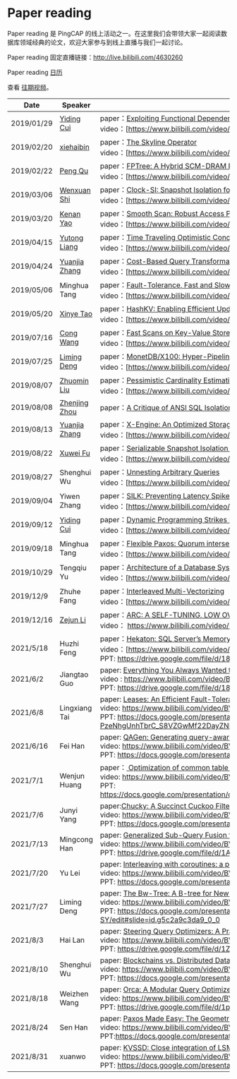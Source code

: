 # Paper reading

Paper reading 是 PingCAP 的线上活动之一。在这里我们会带领大家一起阅读数据库领域经典的论文，欢迎大家参与到线上直播与我们一起讨论。

Paper reading 固定直播链接：http://live.bilibili.com/4630260


Paper reading [日历](https://calendar.google.com/calendar/embed?src=community%40pingcap.com&ctz=Asia%2FShanghai)

查看 [往期视频](https://space.bilibili.com/86485707/channel/detail?cid=65348)。 

| **Date**     | **Speaker**                                                                                    | **Previous Videos**|
| ---------- | ------------------------------------------------------------------------------------------ | ------------------------------------------------------------------------------------------------------------------------------------------------------------------------------------------------------------------------------------------------------------------------------ |
| 2019/01/29 | [Yiding Cui](https://github.com/winoros)       | paper：[Exploiting Functional Dependence in Query Optimization](https://cs.uwaterloo.ca/research/tr/2000/11/CS-2000-11.thesis.pdf)<br>video：[https://www.bilibili.com/video/av43214174](https://www.bilibili.com/video/av43214174)                                                    |
| 2019/02/20 | [xiehaibin](https://github.com/lamxTyler)        | paper：[The Skyline Operator](http://skylineresearch.in/skylineintro/The_Skyline_Operator.pdf)<br>video：[https://www.bilibili.com/video/av44264504](https://www.bilibili.com/video/av44264504)                                                                                        |
| 2019/02/22 | [Peng Qu](https://github.com/hicqu)           | paper：[FPTree: A Hybrid SCM-DRAM Persistent and Concurrent B-Tree for Storage Class Memory](https://wwwdb.inf.tu-dresden.de/misc/papers/2016/Oukid_FPTree.pdf)<br>video：[https://www.bilibili.com/video/av44681252](https://www.bilibili.com/video/av44681252)                       |
| 2019/03/06 | [Wenxuan Shi](https://github.com/breeswish)     | paper：[Clock-SI: Snapshot Isolation for Partitioned Data Stores Using Loosely Synchronized Clocks](https://infoscience.epfl.ch/record/187553/files/srds2013_clocksi.pdf?version%3D1)<br>video：[https://www.bilibili.com/video/av45598092](https://www.bilibili.com/video/av45598092) |
| 2019/03/20 | [Kenan Yao](https://github.com/eurekaka)         | paper：[Smooth Scan: Robust Access Path Selection without Cardinality Estimation](https://scholar.harvard.edu/files/stratos/files/smooth_vldbj.pdf)<br>video：[https://www.bilibili.com/video/av46925336](https://www.bilibili.com/video/av46925336)                                   |
| 2019/04/15 | [Yutong Liang](https://github.com/follitude)   | paper：[Time Traveling Optimistic Concurrency Control](https://people.csail.mit.edu/sanchez/papers/2016.tictoc.sigmod.pdf)<br>video：[https://www.bilibili.com/video/av49694382](https://www.bilibili.com/video/av49694382)                                                            |
| 2019/04/24 | [Yuanjia Zhang](https://github.com/qw4990) | paper：[Cost-Based Query Transformation in Oracle](https://www.researchgate.net/publication/221311318_Cost-Based_Query_Transformation_in_Oracle)<br>video：[https://www.bilibili.com/video/av50433884](https://www.bilibili.com/video/av50433884)                                      |
| 2019/05/06 |  Minghua Tang  | paper：[Fault-Tolerance, Fast and Slow: Exploiting Failure Asynchrony in Distributed Systems](http://research.cs.wisc.edu/adsl/Publications/osdi18-fastslow.pdf)<br>video：[https://www.bilibili.com/video/av51730059](https://www.bilibili.com/video/av51730059)                      |
| 2019/05/20 | [Xinye Tao](https://github.com/tabokie)         | paper：[HashKV: Enabling Efficient Updates in KV Storage via Hashing](https://www.usenix.org/system/files/conference/atc18/atc18-chan.pdf)<br>video：[https://www.bilibili.com/video/av53433722](https://www.bilibili.com/video/av53433722)                                            |
| 2019/07/16 | [Cong Wang](https://github.com/bb7133)         | paper：[Fast Scans on Key-Value Stores](http://www.vldb.org/pvldb/vol10/p1526-bocksrocker.pdf)<br>video：[https://www.bilibili.com/video/av59691555](https://www.bilibili.com/video/av59691555)                                                                                        |
| 2019/07/25 | [Liming Deng](https://github.com/iosmanthus)     | paper：[MonetDB/X100: Hyper-Pipelining Query Execution](http://cidrdb.org/cidr2005/papers/P19.pdf)<br>video：[https://www.bilibili.com/video/av61271669](https://www.bilibili.com/video/av61271669)                                                                                                                                                                               |
| 2019/08/07 | [Zhuomin Liu](https://github.com/lzmhhh123) | paper：[Pessimistic Cardinality Estimation: Tighter Upper Bounds for Intermediate Join Cardinalities](https://waltercai.github.io/assets/pessimistic-query-optimization.pdf)<br>video：[https://www.bilibili.com/video/av62900633](https://www.bilibili.com/video/av62900633)                                                                                                                                                 |
| 2019/08/08 | [Zhenjing Zhou](https://github.com/MyonKeminta) | paper：[A Critique of ANSI SQL Isolation Levels](https://www.microsoft.com/en-us/research/wp-content/uploads/2016/02/tr-95-51.pdf)                                                                                                                                                 |
| 2019/08/13 | [Yuanjia Zhang](https://github.com/qw4990)| paper：[X-Engine: An Optimized Storage Engine for Large-scale E-commerce Transaction Processing](https://dl.acm.org/citation.cfm?id=3314041)<br>video：[https://www.bilibili.com/video/av63834562](https://www.bilibili.com/video/av63834562)                                                |
| 2019/08/22 | [Xuwei Fu](https://github.com/mapleFU)           | paper：[Serializable Snapshot Isolation in PostgreSQL](https://drkp.net/papers/ssi-vldb12.pdf)<br>video：[https://www.bilibili.com/video/av66691958](https://www.bilibili.com/video/av66691958)                                                                                                                                                                                     |
| 2019/08/27 | Shenghui Wu        | paper：[Unnesting Arbitrary Queries](http://www.btw-2015.de/res/proceedings/Hauptband/Wiss/Neumann-Unnesting_Arbitrary_Querie.pdf)<br>video：[https://www.bilibili.com/video/av66807703](https://www.bilibili.com/video/av66807703)                                                                                                                                                                                     |
| 2019/09/04 |  Yiwen Zhang       | paper：[SILK: Preventing Latency Spikes in Log-Structured Merge Key-Value Stores](https://15721.courses.cs.cmu.edu/spring2019/papers/07-oltpindexes1/mod342-wangA.pdf)<br>video：[https://www.bilibili.com/video/av70749857](https://www.bilibili.com/video/av70749857)                                                                                                                                   |
| 2019/09/12 | [Yiding Cui](https://github.com/winoros)       | paper：[Dynamic Programming Strikes Back](https://15721.courses.cs.cmu.edu/spring2017/papers/14-optimizer1/p539-moerkotte.pdf)<br>video：[https://www.bilibili.com/video/av70753599](https://www.bilibili.com/video/av70753599)                                                    |
| 2019/09/18 | Minghua Tang| paper：[Flexible Paxos: Quorum intersection revisited ](https://arxiv.org/pdf/1608.06696v1.pdf)<br>video：[https://www.bilibili.com/video/av70763749](https://www.bilibili.com/video/av70763749)                                                                                                                                 |
| 2019/10/29 | Tengqiu Yu | paper：[Architecture of a Database System ](http://db.cs.berkeley.edu/papers/fntdb07-architecture.pdf)<br>video：[https://www.bilibili.com/video/av74618606](https://www.bilibili.com/video/av74618606)                                                                                                                                  |
| 2019/12/9 | Zhuhe Fang | paper：[Interleaved Multi-Vectorizing ](http://www.vldb.org/pvldb/vol13/p226-fang.pdf)<br>video：[https://www.bilibili.com/video/av74618606?](https://www.bilibili.com/video/av74618606?)                                                                                                                                  |
| 2019/12/16 | [Zejun Li](https://github.com/bobotu) | paper：[ARC: A SELF-TUNING, LOW OVERHEAD REPLACEMENT CACHE](https://www.usenix.org/legacy/events/fast03/tech/full_papers/megiddo/megiddo.pdf)<br>video： https://www.bilibili.com/video/BV1BJ411t7LX                                                                                                                           |
| 2021/5/18 | Huzhi Feng | paper：[Hekaton: SQL Server’s Memory-Optimized OLTP Engine](https://www.microsoft.com/en-us/research/wp-content/uploads/2013/06/Hekaton-Sigmod2013-final.pdf)<br>video：[https://www.bilibili.com/video/BV1Hy4y1W7KW](https://www.bilibili.com/video/BV1Hy4y1W7KW)                           <br>PPT:  https://drive.google.com/file/d/18TZC2wy0MVlfzJGjUoMjcPjlTrlAwRrx/view?usp=sharing |
|2021/6/2| Jiangtao Guo|paper: [Everything You Always Wanted to Know About Compiled and Vectorized Queries But Were Afraid to Asks](http://www.vldb.org/pvldb/vol11/p2209-kersten.pdf)<br>video : https://www.bilibili.com/video/BV1Hy4y1W7KW<br>PPT: https://drive.google.com/file/d/18TZC2wy0MVlfzJGjUoMjcPjlTrlAwRrx/view?usp=sharing |
|2021/6/8|Lingxiang Tai|paper: [Leases: An Efficient Fault-Tolerant Mechanism for Distributed File Cache Consistency](https://web.stanford.edu/class/cs240/readings/89-leases.pdf)<br>video: https://www.bilibili.com/video/BV1ef4y187yy<br>PPT: https://docs.google.com/presentation/d/1r1odI-PzeNhgUnhTbrC_S8VZGwMf22DayZNbxdzNYF0/edit#slide=id.g446c4deb4d_0_341 |
|2021/6/16|Fei Han|paper: [QAGen: Generating query-aware test databases](https://www.researchgate.net/publication/210096006_QAGen_Generating_query-aware_test_databases)<br>video: https://www.bilibili.com/video/BV1x64y1977f <br>PPT: https://docs.google.com/presentation/d/16W2-BvcgyAJ7JfCU_FPMLpZdESa4b__xbhn-pFkSLkg/edit?usp=sharing |
|2021/7/1|Wenjun Huang|paper：[ Optimization of common table expressions in MPP database systems](http://www.vldb.org/pvldb/vol8/p1704-elhelw.pdf)<br>video: https://www.bilibili.com/video/BV1Jh41167sy <br>PPT: https://docs.google.com/presentation/d/1MioZerxxWPk3I_REWdcvD9YX6S4iKWurORfCds9mbX8/edit#slide=id.g446c4deb4d_0_341 |
|2021/7/6|Junyi Yang|paper:[Chucky: A Succinct Cuckoo Filter for LSM-Tree](https://dl.acm.org/doi/10.1145/3448016.3457273 )<br>video: https://www.bilibili.com/video/BV1rv411J7L9 <br>PPT: https://docs.google.com/presentation/d/1l71Yb_sX2eqsGkjfmfkNFsWtuj39VodsVgBRAsF3Hhc/edit?usp=sharing |
|2021/7/13|Mingcong Han|paper: [Generalized Sub-Query Fusion for Eliminating Redundant I/O from Big-Data Queries](https://www.usenix.org/system/files/osdi20-sarthi_0.pdf)<br>video: https://www.bilibili.com/video/BV1Gf4y1j7XN?from=search&seid=13670951344482844936 <br>PPT: https://drive.google.com/file/d/1ApE2Y3ChNZEk5kbpe8eAM4mKArS7k4Nl/view?usp=sharing |
|2021/7/20|Yu Lei|paper: [Interleaving with coroutines: a practical approach for robust index joins](http://www.vldb.org/pvldb/vol11/p230-psaropoulos.pdf)<br>video: https://www.bilibili.com/video/BV1aV411p7AH/ <br>PPT: https://docs.google.com/presentation/d/1FrALLWN6EZKHp_69ulBewmkFGB9BWkIgxNvtVx3THTs/edit?usp=sharing |
|2021/7/27|Liming Deng|paper: [ The Bw-Tree: A B-tree for New Hardware Platforms](https://15721.courses.cs.cmu.edu/spring2017/papers/08-oltpindexes2/bwtree-icde2013.pdf)<br>video: https://www.bilibili.com/video/BV1Mw411R7E2?spm_id_from=333.851.dynamic.content.click <br>PPT: https://docs.google.com/presentation/d/15C_imPIm8mSN-yjBUyKHDUbpk0B2cizQ3L9rtXMV-SY/edit#slide=id.g5c2a9c3da9_0_0 |
|2021/8/3|Hai Lan|paper: [Steering Query Optimizers: A Practical Take on Big Data Workloads](https://dl.acm.org/doi/10.1145/3448016.3457568)<br>video: https://www.bilibili.com/video/BV14q4y1S7nK <br>PPT: https://drive.google.com/file/d/1ZVv_wywnGeo4zF6DlnzovfY_R7inMn0_/view?usp=sharing |
|2021/8/10|Shenghui Wu|paper: [Blockchains vs. Distributed Databases: Dichotomy and Fusion](https://arxiv.org/pdf/1910.01310.pdf)<br>video: https://www.bilibili.com/video/BV1sh411B7fn <br>PPT: https://docs.google.com/presentation/d/1pFaSeGW67_u0TJHknJrWyrBQvvSdNeoPxBgudRikxWY/edit?usp=sharing |
|2021/8/18|Weizhen Wang|paper: [Orca: A Modular Query Optimizer Architecture for Big Data](https://dl.acm.org/doi/10.1145/2588555.2595637)<br>video: https://www.bilibili.com/video/BV1m44y1y7Gc <br>PPT: https://drive.google.com/file/d/1pNK6TQDBrPPTSir4hd6gmHOHFwobKiZb/view?usp=sharing |
|2021/8/24|Sen Han|paper: [Paxos Made Easy: The Geometric Meaning and Geometric Proof of Paxos Algorithm](https://github.com/turingcell/paxos-made-easy/tree/feature/translation)<br>video: https://www.bilibili.com/video/BV1Jb4y1m7gi?spm_id_from=333.999.0.0 <br>PPT:https://docs.google.com/presentation/d/1N9YmD0Lq_8h0Gzer3mlwZjgXXCkLWQlFirKZ7SVbJWU/edit#slide=id.g5c2a9c3da9_0_0 |
|2021/8/31|xuanwo|paper: [KVSSD: Close integration of LSM trees and flash translation layer for write-efficient KV store ](https://ieeexplore.ieee.org/document/8342070)<br>video: https://www.bilibili.com/video/BV1Hg411L7ng/ <br>PPT: https://docs.google.com/presentation/d/1AZiMBI3QMi04zRJVcMjW1WA1WAf_mJZpDl7Qbv8aj-E/edit |
